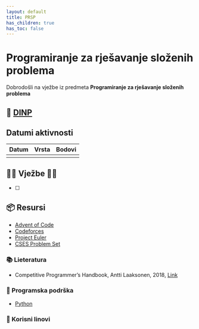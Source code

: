 ```yaml
---
layout: default
title: PRSP
has_children: true
has_toc: false
---
```


# Programiranje za rješavanje složenih problema

Dobrodošli  na vježbe iz predmeta **Programiranje za rješavanje složenih problema**

## 📅 [DINP]()

## Datumi aktivnosti

| Datum | Vrsta | Bodovi |
| ----- | ----- | --------|
|  |  |  |

## 👨‍💻 Vježbe 👨‍🏫

- [ ] 


## 📦 Resursi

- [Advent of Code](https://adventofcode.com/)
- [Codeforces](https://codeforces.com/)
- [Project Euler](https://projecteuler.net/)
- [CSES Problem Set](https://cses.fi/problemset/) 

### 📚 Lieteratura

- Competitive Programmer’s Handbook, Antti Laaksonen, 2018, [Link](https://cses.fi/book/book.pdf)

### 🧰 Programska podrška

- [Python](https://www.python.org/)

### 🔗 Korisni linovi


